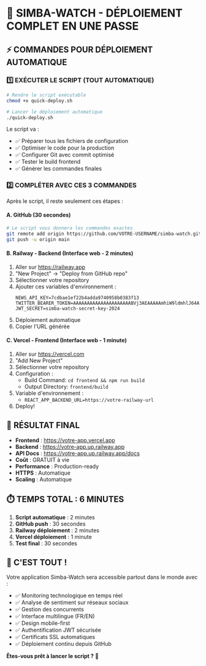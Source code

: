 # 🚀 SIMBA-WATCH - DÉPLOIEMENT COMPLET EN UNE PASSE

## ⚡ COMMANDES POUR DÉPLOIEMENT AUTOMATIQUE

### 1️⃣ EXÉCUTER LE SCRIPT (TOUT AUTOMATIQUE)

```bash
# Rendre le script exécutable
chmod +x quick-deploy.sh

# Lancer le déploiement automatique
./quick-deploy.sh
```

Le script va :
- ✅ Préparer tous les fichiers de configuration
- ✅ Optimiser le code pour la production
- ✅ Configurer Git avec commit optimisé
- ✅ Tester le build frontend
- ✅ Générer les commandes finales

### 2️⃣ COMPLÉTER AVEC CES 3 COMMANDES

Après le script, il reste seulement ces étapes :

#### A. GitHub (30 secondes)
```bash
# Le script vous donnera les commandes exactes
git remote add origin https://github.com/VOTRE-USERNAME/simba-watch.git
git push -u origin main
```

#### B. Railway - Backend (Interface web - 2 minutes)
1. Aller sur https://railway.app
2. "New Project" → "Deploy from GitHub repo"
3. Sélectionner votre repository
4. Ajouter ces variables d'environnement :
   ```
   NEWS_API_KEY=7cdbae1ef22b4adda9740958b0383f13
   TWITTER_BEARER_TOKEN=AAAAAAAAAAAAAAAAAAAAABVj3AEAAAAAmhiW9ldmhlJ64ANMCoU35THhqBs%3DkgmhbKcZ6ALLft36nJxj0Z6OFLLHjjSFYqrFcABaE2QOk3GTx2
   JWT_SECRET=simba-watch-secret-key-2024
   ```
5. Déploiement automatique
6. Copier l'URL générée

#### C. Vercel - Frontend (Interface web - 1 minute)
1. Aller sur https://vercel.com
2. "Add New Project"  
3. Sélectionner votre repository
4. Configuration :
   - Build Command: `cd frontend && npm run build`
   - Output Directory: `frontend/build`
5. Variable d'environnement :
   - `REACT_APP_BACKEND_URL=https://votre-railway-url`
6. Deploy!

## 🎯 RÉSULTAT FINAL

- **Frontend** : https://votre-app.vercel.app
- **Backend** : https://votre-app.up.railway.app  
- **API Docs** : https://votre-app.up.railway.app/docs
- **Coût** : GRATUIT à vie
- **Performance** : Production-ready
- **HTTPS** : Automatique
- **Scaling** : Automatique

## ⏱️ TEMPS TOTAL : 6 MINUTES

1. **Script automatique** : 2 minutes
2. **GitHub push** : 30 secondes
3. **Railway déploiement** : 2 minutes  
4. **Vercel déploiement** : 1 minute
5. **Test final** : 30 secondes

## 🎊 C'EST TOUT !

Votre application Simba-Watch sera accessible partout dans le monde avec :
- ✅ Monitoring technologique en temps réel
- ✅ Analyse de sentiment sur réseaux sociaux
- ✅ Gestion des concurrents
- ✅ Interface multilingue (FR/EN)
- ✅ Design mobile-first
- ✅ Authentification JWT sécurisée
- ✅ Certificats SSL automatiques
- ✅ Déploiement continu depuis GitHub

**Êtes-vous prêt à lancer le script ?** 🚀